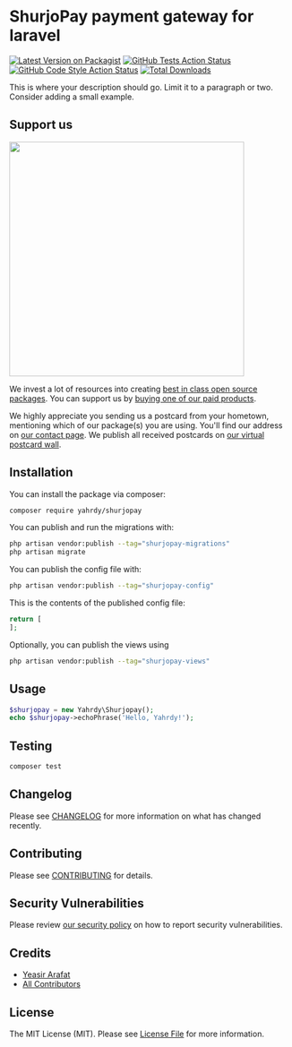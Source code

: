 # ShurjoPay payment gateway for laravel

[![Latest Version on Packagist](https://img.shields.io/packagist/v/yahrdy/shurjopay.svg?style=flat-square)](https://packagist.org/packages/yahrdy/shurjopay)
[![GitHub Tests Action Status](https://img.shields.io/github/workflow/status/yahrdy/shurjopay/run-tests?label=tests)](https://github.com/yahrdy/shurjopay/actions?query=workflow%3Arun-tests+branch%3Amain)
[![GitHub Code Style Action Status](https://img.shields.io/github/workflow/status/yahrdy/shurjopay/Fix%20PHP%20code%20style%20issues?label=code%20style)](https://github.com/yahrdy/shurjopay/actions?query=workflow%3A"Fix+PHP+code+style+issues"+branch%3Amain)
[![Total Downloads](https://img.shields.io/packagist/dt/yahrdy/shurjopay.svg?style=flat-square)](https://packagist.org/packages/yahrdy/shurjopay)

This is where your description should go. Limit it to a paragraph or two. Consider adding a small example.

## Support us

[<img src="https://github-ads.s3.eu-central-1.amazonaws.com/shurjopay.jpg?t=1" width="419px" />](https://spatie.be/github-ad-click/shurjopay)

We invest a lot of resources into creating [best in class open source packages](https://spatie.be/open-source). You can support us by [buying one of our paid products](https://spatie.be/open-source/support-us).

We highly appreciate you sending us a postcard from your hometown, mentioning which of our package(s) you are using. You'll find our address on [our contact page](https://spatie.be/about-us). We publish all received postcards on [our virtual postcard wall](https://spatie.be/open-source/postcards).

## Installation

You can install the package via composer:

```bash
composer require yahrdy/shurjopay
```

You can publish and run the migrations with:

```bash
php artisan vendor:publish --tag="shurjopay-migrations"
php artisan migrate
```

You can publish the config file with:

```bash
php artisan vendor:publish --tag="shurjopay-config"
```

This is the contents of the published config file:

```php
return [
];
```

Optionally, you can publish the views using

```bash
php artisan vendor:publish --tag="shurjopay-views"
```

## Usage

```php
$shurjopay = new Yahrdy\Shurjopay();
echo $shurjopay->echoPhrase('Hello, Yahrdy!');
```

## Testing

```bash
composer test
```

## Changelog

Please see [CHANGELOG](CHANGELOG.md) for more information on what has changed recently.

## Contributing

Please see [CONTRIBUTING](CONTRIBUTING.md) for details.

## Security Vulnerabilities

Please review [our security policy](../../security/policy) on how to report security vulnerabilities.

## Credits

- [Yeasir Arafat](https://github.com/yahrdy)
- [All Contributors](../../contributors)

## License

The MIT License (MIT). Please see [License File](LICENSE.md) for more information.

